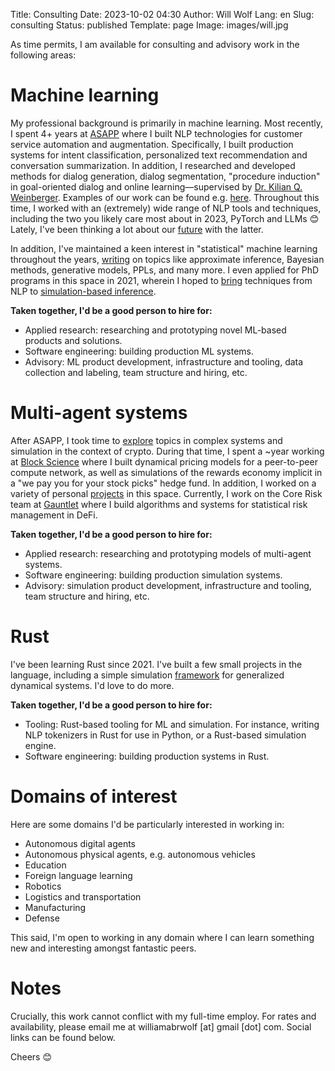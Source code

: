 Title: Consulting
Date: 2023-10-02 04:30
Author: Will Wolf
Lang: en
Slug: consulting
Status: published
Template: page
Image: images/will.jpg

As time permits, I am available for consulting and advisory work in the following areas:

# Machine learning

My professional background is primarily in machine learning. Most recently, I spent 4+ years at [ASAPP]({filename}/life/leaving-asapp.md) where I built NLP technologies for customer service automation and augmentation. Specifically, I built production systems for intent classification, personalized text recommendation and conversation summarization. In addition, I researched and developed methods for dialog generation, dialog segmentation, "procedure induction" in goal-oriented dialog and online learning—supervised by [Dr. Kilian Q. Weinberger](https://scholar.google.com/citations?user=8RVWMycAAAAJ&hl=en&oi=ao). Examples of our work can be found e.g. [here](https://scholar.google.com/citations?view_op=view_citation&hl=en&user=9TTupqIAAAAJ&citation_for_view=9TTupqIAAAAJ:u-x6o8ySG0sC). Throughout this time, I worked with an (extremely) wide range of NLP tools and techniques, including the two you likely care most about in 2023, PyTorch and LLMs 😊 Lately, I've been thinking a lot about our [future]({filename}/machine-learning/future-with-llms.md) with the latter.

In addition, I've maintained a keen interest in "statistical" machine learning throughout the years, [writing]({category}machine-learning) on topics like approximate inference, Bayesian methods, generative models, PPLs, and many more. I even applied for PhD programs in this space in 2021, wherein I hoped to [bring]({static}/images/nlp_for_sbi_proposal.pdf) techniques from NLP to [simulation-based inference]({filename}/machine-learning/neural-sbi.md).

**Taken together, I'd be a good person to hire for:**

- Applied research: researching and prototyping novel ML-based products and solutions.
- Software engineering: building production ML systems.
- Advisory: ML product development, infrastructure and tooling, data collection and labeling, team structure and hiring, etc.

# Multi-agent systems

After ASAPP, I took time to [explore]({filename}/life/exploring-crypto.md) topics in complex systems and simulation in the context of crypto. During that time, I spent a ~year working at [Block Science](https://block.science/) where I built dynamical pricing models for a peer-to-peer compute network, as well as simulations of the rewards economy implicit in a "we pay you for your stock picks" hedge fund. In addition, I worked on a variety of personal [projects]({filename}/crypto/crypto-projects.md) in this space. Currently, I work on the Core Risk team at [Gauntlet](https://www.gauntlet.xyz/) where I build algorithms and systems for statistical risk management in DeFi.

**Taken together, I'd be a good person to hire for:**

- Applied research: researching and prototyping models of multi-agent systems.
- Software engineering: building production simulation systems.
- Advisory: simulation product development, infrastructure and tooling, team structure and hiring, etc.

# Rust

I've been learning Rust since 2021. I've built a few small projects in the language, including a simple simulation [framework](https://github.com/cavaunpeu/simsim) for generalized dynamical systems. I'd love to do more.

**Taken together, I'd be a good person to hire for:**

- Tooling: Rust-based tooling for ML and simulation. For instance, writing NLP tokenizers in Rust for use in Python, or a Rust-based simulation engine.
- Software engineering: building production systems in Rust.

# Domains of interest

Here are some domains I'd be particularly interested in working in:

- Autonomous digital agents
- Autonomous physical agents, e.g. autonomous vehicles
- Education
- Foreign language learning
- Robotics
- Logistics and transportation
- Manufacturing
- Defense

This said, I'm open to working in any domain where I can learn something new and interesting amongst fantastic peers.

# Notes

Crucially, this work cannot conflict with my full-time employ. For rates and availability, please email me at williamabrwolf [at] gmail [dot] com. Social links can be found below.

Cheers 😊
